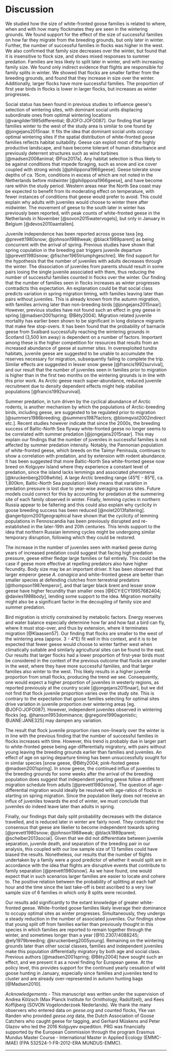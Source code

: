 
# Discussion

We studied how the size of white-fronted goose families is related to where, when and with how many flockmates they are seen in the wintering grounds. We found support for the effect of the size of successful families on how far they migrate from the breeding grounds, but only later in winter. Further, the number of successful families in flocks was higher in the west.
We also confirmed that family size decreases over the winter, but found that it is insensitive to flock size, and shows mixed responses to summer predation. Families are less likely to split later in winter, and with increasing family size. We found only indirect evidence that flights are responsible for family splits in winter.
We showed that flocks are smaller farther from the breeding grounds, and found that they increase in size over the winter. Additionally, larger flocks have more successful families. The proportion of first year birds in flocks is lower in larger flocks, but increases as winter progresses.

Social status has been found in previous studies to influence geese's selection of wintering sites, with dominant social units displacing subordinate ones from optimal wintering locations [@vangilder1985differential; @JOFO:JOFO087]. Our finding that larger families winter to the west of the study area is similar to one found by @jongejans2015naar. It fits the idea that dominant social units occupy optimal wintering sites if the spatial distribution of white-fronted goose families reflects habitat suitability. Geese can exploit most of the highly productive landscape, and have become tolerant of human disturbance and previously deterrent structures such as wind turbines [@madsen2008animal; @Fox2017a]. Any habitat selection is thus likely to be against conditions that impede foraging, such as snow and ice cover coupled with strong winds [@philippona1966geese]. Geese tolerate snow depths of ca. 15cm, conditions in excess of which are not noted in the Netherlands before midwinter [@philippona1966geese], and have become rare within the study period. Western areas near the North Sea coast may be expected to benefit from its moderating effect on temperature, with fewer instances of conditions that geese would prefer to avoid. This could explain why adults with juveniles would choose to winter there after midwinter. The movement of geese to the south later in winter has previously been reported, with peak counts of white-fronted geese in the Netherlands in November [@sovon2015watervogels], but only in January in Belgium [@devos2010aantallen].

Juvenile independence has been reported across goose taxa [eg. @prevett1980snow; @johnson1988weak; @black1989parent] as being concurrent with the arrival of spring. Previous studies have shown that spring copulation in the breeding pair triggers juvenile departure [@prevett1980snow; @fischer1965triumphgeschrei]. We find support for the hypothesis that the number of juveniles with adults decreases through the winter.
The dissociation of juveniles from parents should result in some pairs losing the single juvenile associated with them, thus reducing the number of successful families counted in flocks over the winter. Our finding that the number of families seen in flocks increases as winter progresses contradicts this expectation. An explanation could be that social class predicts variation in spring migration timing, with families leaving later than pairs without juveniles. This is already known from the autumn migration, with families arriving later than non-breeding birds [@jongejans2015naar]. However, previous studies have not found such an effect in grey geese in spring [@madsen2001spring; @Bêty2004].
Migration related juvenile mortality has earlier been shown to be significant in long distance migrants that make few stop-overs. It has been found that the probability of barnacle geese from Svalbard successfully reaching the wintering grounds in Scotland (3,500 km away) is dependent on a number of factors. Important among these is the higher competition for resources that results from an increased abundance of geese at summer sites. In overexploited tundra habitats, juvenile geese are suggested to be unable to accumulate the reserves necessary for migration, subsequently failing to complete the trip. Similar effects are suggested in lesser snow geese [@francis1992survival], and our result that the number of juveniles seen in families prior to migration is higher than in the first two months on the wintering grounds is in line with this prior work. As Arctic geese reach super-abundance, reduced juvenile recruitment due to density dependent effects might help stabilise populations [@francis1992survival].

Summer predation, in turn driven by the cyclical abundance of Arctic rodents, is another mechanism by which the populations of Arctic-breeding birds, including geese, are suggested to be regulated prior to migration [@summers1986breeding; @summers1987factors; @blomqvist2002indirect etc.]. Recent studies however indicate that since the 2000s, the breeding success of Baltic-North Sea flyway white-fronted geese no longer seems to be correlated with summer predation [@jongejans2015naar]. This may explain our findings that the number of juveniles in successful families is not affected by summer predation intensity. Notably, the Pannonian population of white-fronted geese, which breeds on the Taimyr Peninsula, continues to show a correlation with predation, and by extension with rodent abundance.
It has been suggested that more Baltic-North Sea white-fronted geese now breed on Kolguyev Island where they experience a constant level of predation, since the island lacks lemmings and associated phenomena [@kruckenberg2008white].
A large Arctic breeding range (45°E - 85°E, ca. 1,800km, Baltic-North Sea population) likely means that variation in predation pressure is lost due to year-wise averaging across sites. Future models could correct for this by accounting for predation at the summering site of each family observed in winter. Finally, lemming cycles in northern Russia appear to be faltering and this could also explain why cyclicity in goose breeding success has been reduced [@nolet2013faltering]. @angerbjorn2001geographical have shown that the cyclicity of lemming populations in Fennoscandia has been previously disrupted and re-established in the later-19th and 20th centuries. This lends support to the idea that northern Russian lemming cycles might be undergoing similar temporary disruption, following which they could be restored.

The increase in the number of juveniles seen with marked geese during years of increased predation could suggest that facing high predation pressure, geese either fledge large families or fail entirely. This could be the case if geese more effective at repelling predators also have higher fecundity. Body size may be an important driver. It has been observed that larger emperor geese *A. canagica* and white-fronted geese are better than smaller species at defending clutches from terrestrial predators [@thompson1987emperor], and that larger black brent and lesser snow geese have higher fecundity than smaller ones [@ECY:ECY19957682404; @davies1988body], lending some support to the idea.
Migration mortality might also be a significant factor in the decoupling of family size and summer predation.

Bird migration is strictly constrained by metabolic factors. Energy reserves and water balance especially determine how far and how fast a bird can fly, where it must stop-over, and thus by extension, where it terminates migration [@Klaassen57]. Our finding that flocks are smaller to the west of the wintering area (approx. 3 - 4°E) fit well in this context, and it is to be expected that fewer geese would choose to winter farther west when climatically suitable and similarly agricultural sites can be found to the east.
Our results that larger flocks had a lower proportion of first-year birds must be considered in the context of the previous outcome that flocks are smaller in the west, where they have more successful families, and that larger families also winter to the west. This likely results in a higher juvenile proportion from small flocks, producing the trend we see.
Consequently, one would expect a higher proportion of juveniles in westerly regions, as reported previously at the country scale [@jongejans2015naar], but we did not find that flock juvenile proportion varies over the study site. This is contrary to the expectation that goose families selecting for optimal sites drive variation in juvenile proportion over wintering areas [eg. @JOFO:JOFO087]. However, independent juveniles observed in wintering flocks [eg. @hanson1953dominance; @gregoire1990agonistic; @JANE:JANE325] may dampen any variation.

The result that flock juvenile proportion rises non-linearly over the winter is in line with the previous finding that the number of successful families in flocks increases with time. However, this trend is probably due in larger part to white-fronted geese being age-differentially migratory, with pairs without young leaving the breeding grounds earlier than families and juveniles. An effect of age on spring departure timing has been unsuccessfully sought for in similar species [snow geese, @Bêty2004; pink-footed geese @madsen2001spring]. In snow geese, the continued influx of juveniles to the breeding grounds for some weeks after the arrival of the breeding population does suggest that independent yearling geese follow a different migration schedule from adults [@prevett1980snow]. The question of age-differential migration would ideally be resolved with age-ratios of flocks in starting on spring migration. Since the population likely does not receive an influx of juveniles towards the end of winter, we must conclude that juveniles do indeed leave later than adults in spring.

Finally, our findings that daily split probability decreases with the distance travelled, and is reduced later in winter are fairly novel. They contradict the consensus that geese are likelier to become independent towards spring [@prevett1980snow; @johnson1988weak; @black1989parent; @scheiber2013social]. Given that we did not differentiate between juvenile separation, juvenile death, and separation of the breeding pair in our analysis, this coupled with our low sample size of 13 families could have biased the results.
Nonetheless, our results that the number of flights undertaken by a family were a good predictor of whether it would split are in accordance with the idea that flights are disruptive events that contribute to family separation [@prevett1980snow]. As we have found, one would expect that in such scenarios larger families are easier to locate and cohere to. The positive relation between the probability of splitting at each half hour and the time since the last take-off is best ascribed to a very low sample size of 6 families in which only 8 splits were recorded.

Our results add significantly to the extant knowledge of greater white-fronted geese. White-fronted goose families likely leverage their dominance to occupy optimal sites as winter progresses. Simultaneously, they undergo a steady reduction in the number of associated juveniles. Our findings show that young split off from families earlier than previously thought in this species in which families are reported to remain together through the winter, and sometimes longer than a year [@10.2307/4088245; @ely1979breeding; @kruckenberg2005young]. Remaining on the wintering grounds later than other social classes, families and independent juveniles make this population differentially migratory by both age and social class. Previous authors [@madsen2001spring; @Bêty2004] have sought such an effect, and we present it as a novel finding for European geese. At the policy level, this provides support for the continued yearly cessation of wild goose hunting in January, especially since families and juveniles tend to cluster and are already over-represented in autumn hunting bags [@Madsen2010].

*Acknowledgements* - This manuscript was written under the supervision of Andrea Kölzsch (Max Planck Institute for Ornithology, Radolfzell), and Kees Koffijberg (SOVON Vogelonderzoek Nederlands). We thank the many observers who entered data on *geese.org* and counted flocks, Yke van Randen who provided *geese.org* data, the Dutch Association of Goose Catchers who caught geese for tagging, and Gerhard Müskens and Peter Glazov who led the 2016 Kolguyev expedition. PRG was financially supported by the European Commission through the program Erasmus Mundus Master Course - International Master in Applied Ecology (EMMC-IMAE) (FPA 532524-1-FR-2012-ERA MUNDUS-EMMC).

---
